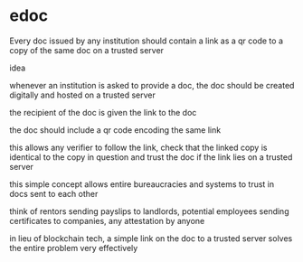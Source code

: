 # edoc
Every doc issued by any institution should contain a link as a qr code to a copy of the same doc on a trusted server

idea

whenever an institution is asked to provide a doc, the doc should be created digitally and hosted on a trusted server

the recipient of the doc is given the link to the doc

the doc should include a qr code encoding the same link

this allows any verifier to follow the link, check that the linked copy is identical to the copy in question and trust the doc if the link lies on a trusted server

this simple concept allows entire bureaucracies and systems to trust in docs sent to each other

think of rentors sending payslips to landlords, potential employees sending certificates to companies, any attestation by anyone

in lieu of blockchain tech, a simple link on the doc to a trusted server solves the entire problem very effectively
